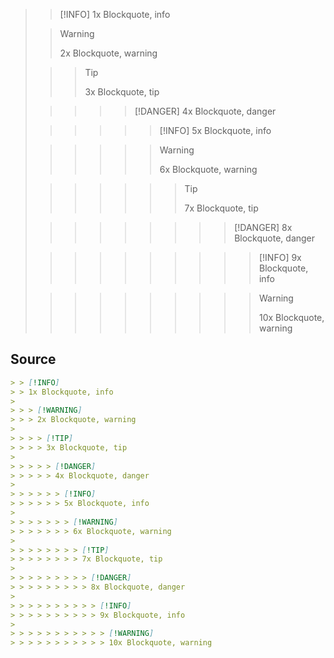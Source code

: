 > > [!INFO]
> > 1x Blockquote, info
> 
> > > [!WARNING]
> > > 2x Blockquote, warning
> 
> > > > [!TIP]
> > > > 3x Blockquote, tip
> 
> > > > > [!DANGER]
> > > > > 4x Blockquote, danger
> 
> > > > > > [!INFO]
> > > > > > 5x Blockquote, info
> 
> > > > > > > [!WARNING]
> > > > > > > 6x Blockquote, warning
> 
> > > > > > > > [!TIP]
> > > > > > > > 7x Blockquote, tip
> 
> > > > > > > > > [!DANGER]
> > > > > > > > > 8x Blockquote, danger
> 
> > > > > > > > > > [!INFO]
> > > > > > > > > > 9x Blockquote, info
> 
> > > > > > > > > > > [!WARNING]
> > > > > > > > > > > 10x Blockquote, warning

## Source

```md
> > [!INFO]
> > 1x Blockquote, info
> 
> > > [!WARNING]
> > > 2x Blockquote, warning
> 
> > > > [!TIP]
> > > > 3x Blockquote, tip
> 
> > > > > [!DANGER]
> > > > > 4x Blockquote, danger
> 
> > > > > > [!INFO]
> > > > > > 5x Blockquote, info
> 
> > > > > > > [!WARNING]
> > > > > > > 6x Blockquote, warning
> 
> > > > > > > > [!TIP]
> > > > > > > > 7x Blockquote, tip
> 
> > > > > > > > > [!DANGER]
> > > > > > > > > 8x Blockquote, danger
> 
> > > > > > > > > > [!INFO]
> > > > > > > > > > 9x Blockquote, info
> 
> > > > > > > > > > > [!WARNING]
> > > > > > > > > > > 10x Blockquote, warning
```